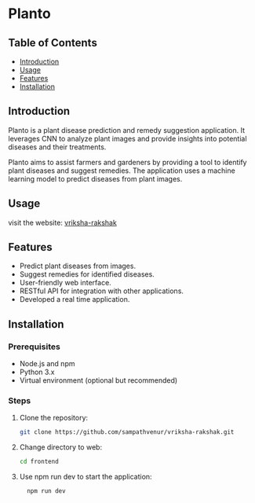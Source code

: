 # Planto

## Table of Contents

- [Introduction](#introduction)
- [Usage](#usage)
- [Features](#features)
- [Installation](#installation)

## Introduction

Planto is a plant disease prediction and remedy suggestion application. It leverages CNN to analyze plant images and provide insights into potential diseases and their treatments.

Planto aims to assist farmers and gardeners by providing a tool to identify plant diseases and suggest remedies. The application uses a machine learning model to predict diseases from plant images.

## Usage

visit the website:
[vriksha-rakshak](https://vriksha-rakshak.vercel.app/)

## Features

- Predict plant diseases from images.
- Suggest remedies for identified diseases.
- User-friendly web interface.
- RESTful API for integration with other applications.
- Developed a real time application.

## Installation

### Prerequisites

- Node.js and npm
- Python 3.x
- Virtual environment (optional but recommended)

### Steps

1. Clone the repository:

   ```bash
   git clone https://github.com/sampathvenur/vriksha-rakshak.git
   ```
2. Change directory to web:

   ```bash
   cd frontend
   ```
4. Use npm run dev to start the application:

   ```bash
     npm run dev
   ```
   
